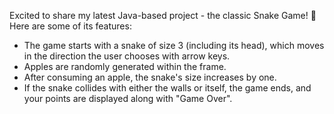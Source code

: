 Excited to share my latest Java-based project - the classic Snake Game! 🐍
Here are some of its features:
- The game starts with a snake of size 3 (including its head), which moves in the direction the user chooses with arrow keys.
- Apples are randomly generated within the frame.
- After consuming an apple, the snake's size increases by one.
- If the snake collides with either the walls or itself, the game ends, and your points are displayed along with "Game Over".
